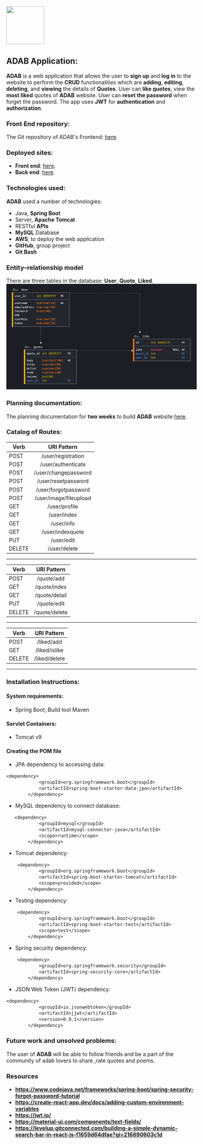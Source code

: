 <img src="https://i.ibb.co/fnb0TYy/F4273-E7-D-3-D8-E-4-B93-A785-D26-AA09-BC177.png" width="100" height="100">

## **ADAB** Application: 

**ADAB** is a web application that allows the user to **sign up** and **log in** to the website to perform the **CRUD** functionalities which are **adding**, **editing**, **deleting**, and **viewing** the details of **Quotes**. User can **like quotes**, view the **most liked** quotes of **ADAB** website. User can **reset the password** when forget the password. The app uses **JWT** for **authentication** and **authorization**. 

###  **Front End** repository:
The Git repository of ADAB's Frontend:  [here](https://git.generalassemb.ly/ghaidhusall/ADABfrontend).

### **Deployed** sites:
* **Front end**: 
[here](https://pages.git.generalassemb.ly/ghaidhusall/ADABfrontend/).
* **Back end**: 
[here](http://adab-env.eba-nafjbdmq.us-east-2.elasticbeanstalk.com).

### **Technologies** used: 
**ADAB** used a number of technologies:
* Java, **Spring Boot**
* Server, **Apache Tomcat**
* RESTful **APIs**
* **MySQL** Database
* **AWS**, to deploy the web application
* **GitHub**, group project
* **Git Bash**

### **Entity–relationship** model
There are three tables in the database: **User**, **Quote**, **Liked**. 
<img src="ADAB_ERD.png">

### **Planning** documentation:
The planning documentation for **two weeks** to build **ADAB** website [here](Planing.jpg).
 
### Catalog of **Routes**:
| Verb        | URI Pattern           |
| ------------- |:-------------:| 
|POST     | /user/registration | 
| POST     | /user/authenticate      |   
| POST | /user/changepassword    |  
| POST | /user/resetpassword    |  
| POST | /user/forgotpassword    | 
| POST | /user/image/fileupload      |  
| GET | /user/profile     |  
| GET | /user/index      |  
| GET | /user/info     |  
| GET | /user/indexquote      |  
| PUT | /user/edit     |  
| DELETE | /user/delete    |   
____

| Verb        | URI Pattern           |
| ------------- |:-------------:| 
|POST     | /quote/add | 
| GET     | /quote/index      |   
| GET | /quote/detail    |  
| PUT | /quote/edit      |  
| DELETE | /quote/delete      |  
___
| Verb        | URI Pattern           |
| ------------- |:-------------:| 
|POST     | /liked/add | 
| GET     | /liked/islike      |   
| DELETE | /liked/delete      |  
___

### **Installation** Instructions:
#### System requirements: 
* Spring Boot, Build tool Maven
#### Servlet Containers:
* Tomcat v9
#### Creating the POM file 
* JPA dependency to accessing data:
```
<dependency>
            <groupId>org.springframework.boot</groupId>
            <artifactId>spring-boot-starter-data-jpa</artifactId>
        </dependency>
```
* MySQL dependency to connect database:
```
   <dependency>
            <groupId>mysql</groupId>
            <artifactId>mysql-connector-java</artifactId>
            <scope>runtime</scope>
        </dependency>
```
* Tomcat dependency:
```
    <dependency>
            <groupId>org.springframework.boot</groupId>
            <artifactId>spring-boot-starter-tomcat</artifactId>
            <scope>provided</scope>
        </dependency>
```
* Testing dependency:
```
    <dependency>
            <groupId>org.springframework.boot</groupId>
            <artifactId>spring-boot-starter-test</artifactId>
            <scope>test</scope>
        </dependency>
```
* Spring security dependency:
```
    <dependency>
            <groupId>org.springframework.security</groupId>
            <artifactId>spring-security-core</artifactId>
        </dependency>
```
* JSON Web Token (JWT) dependency:
```
<dependency>
			<groupId>io.jsonwebtoken</groupId>
			<artifactId>jjwt</artifactId>
			<version>0.9.1</version>
		</dependency>
```
### Future work and unsolved problems:
The user of **ADAB** will be able to follow friends and be a part of the community of adab lovers to share ,rate quotes and poems.
### Resources
*  **https://www.codejava.net/frameworks/spring-boot/spring-security-forgot-password-tutorial**
*  **https://create-react-app.dev/docs/adding-custom-environment-variables**
*  **https://jwt.io/**
*  **https://material-ui.com/components/text-fields/**
*  **https://levelup.gitconnected.com/building-a-simple-dynamic-search-bar-in-react-js-f1659d64dfae?gi=216690603c1d**

